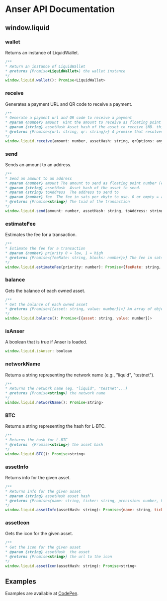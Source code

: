 # Anser API Documentation

## window.liquid

### wallet

Returns an instance of LiquidWallet.

```javascript
/**
* Return an instance of LiquidWallet
* @returns {Promise<LiquidWallet>} the wallet instance
*/
window.liquid.wallet(): Promise<LiquidWallet>
```

### receive

Generates a payment URL and QR code to receive a payment.

```javascript
/**
* Generate a payment url and QR code to receive a payment
* @param {number} amount  Hint the amount to receive as floating point number (eg. 0.001) 0 = any (N.B. this is just a hint, the sender can send any amount)
* @param {string} assetHash Asset hash of the asset to receive (NB. this is just a hint, the sender can send any asset). Leave empty for any asset or L-BTC.
* @returns {Promise<{url: string, qr: string}>} A promise that resolves to an object with a payment url and a qr code image url
*/
window.liquid.receive(amount: number, assetHash: string, qrOptions: any): Promise<{url: string, qr: string}>
```

### send

Sends an amount to an address.

```javascript
/**
* Send an amount to an address
* @param {number} amount The amount to send as floating point number (eg. 0.001)
* @param {string} assetHash  Asset hash of the asset to send.
* @param {string} toAddress  The address to send to
* @param {number} fee  The fee in sats per vbyte to use. 0 or empty = auto
* @returns {Promise<string>} The txid of the transaction
*/
window.liquid.send(amount: number, assetHash: string, toAddress: string, fee: number): Promise<string>
```

### estimateFee

Estimates the fee for a transaction.

```javascript
/**
* Estimate the fee for a transaction
* @param {number} priority 0 = low, 1 = high
* @returns {Promise<{feeRate: string, blocks: number}>} The fee in sats per vbyte to pay and the number of blocks that will take to confirm
*/
window.liquid.estimateFee(priority: number): Promise<{feeRate: string, blocks: number}>
```

### balance

Gets the balance of each owned asset.

```javascript
/**
* Get the balance of each owned asset
* @returns {Promise<[{asset: string, value: number}]>} An array of objects with asset and value
*/
window.liquid.balance(): Promise<[{asset: string, value: number}]>
```

### isAnser

A boolean that is true if Anser is loaded.

```javascript
window.liquid.isAnser: boolean
```

### networkName

Returns a string representing the network name (e.g., "liquid", "testnet").

```javascript
/**
* Returns the network name (eg. "liquid", "testnet"...)
* @returns {Promise<string>} the network name
*/
window.liquid.networkName(): Promise<string>
```

### BTC

Returns a string representing the hash for L-BTC.

```javascript
/**
* Returns the hash for L-BTC
* @returns  {Promise<string>} the asset hash
*/
window.liquid.BTC(): Promise<string>
```

### assetInfo

Returns info for the given asset.

```javascript
/**
* Returns info for the given asset
* @param {string} assetHash asset hash
* @returns {Promise<{name: string, ticker: string, precision: number, hash:string}>} The info for this asset
*/
window.liquid.assetInfo(assetHash: string): Promise<{name: string, ticker: string, precision: number, hash:string}>
```

### assetIcon

Gets the icon for the given asset.

```javascript
/**
* Get the icon for the given asset
* @param {string} assetHash  the asset
* @returns {Promise<string>} the url to the icon
*/
window.liquid.assetIcon(assetHash: string): Promise<string>
```

## Examples

Examples are available at [CodePen](https://codepen.io/collection/aMPjgB).
